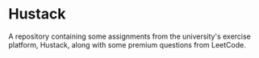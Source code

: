 # Hustack
A repository containing some assignments from the university's exercise platform, Hustack, along with some premium questions from LeetCode.